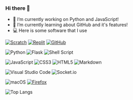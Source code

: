 ### Hi there 👋

- 🔭 I’m currently working on Python and JavaScript!
- 🌱 I’m currently learning about GitHub and it's features!
- 💻 Here is some software that I use

[![Scratch](https://img.shields.io/badge/Scratch-2B2E3A?logo=scratch&style=for-the-badge&logoColor=f8ab3a)](https://scratch.mit.edu/users/Chiroyce/) [![Replit](https://img.shields.io/badge/Replit-2B2E3A?logo=replit&style=for-the-badge&logoColor=white)](https://replit.com/@Chiroyce/) [![GitHub](https://img.shields.io/badge/GitHub-2B2E3A?style=for-the-badge&logo=github)](https://github.com/Chiroyce1/)


![Python](https://img.shields.io/badge/Python-2B2E3A?style=for-the-badge&logo=python&logoColor=4ea6ed) ![Flask](https://img.shields.io/badge/Flask-2B2E3A?style=for-the-badge&logo=Flask) ![Shell Script](https://img.shields.io/badge/Bash_/_Zsh-2B2E3A.svg?style=for-the-badge&logo=gnu-bash&logoColor=white)

![JavaScript](https://img.shields.io/badge/JavaScript-2B2E3A?style=for-the-badge&logo=javascript) ![CSS3](https://img.shields.io/badge/css3-2B2E3A.svg?style=for-the-badge&logo=css3&logoColor=6181fa) ![HTML5](https://img.shields.io/badge/html5-2B2E3A.svg?style=for-the-badge&logo=html5&logoColor=e54c21) ![Markdown](https://img.shields.io/badge/markdown-2B2E3A.svg?style=for-the-badge&logo=markdown&logoColor=white)


![Visual Studio Code](https://img.shields.io/badge/Visual_Studio_Code-2B2E3A?style=for-the-badge&logo=visual%20studio%20code&logoColor=21a3f0) ![Socket.io](https://img.shields.io/badge/Socket.io-2B2E3A?style=for-the-badge&logo=socket.io&badgeColor=010101)

![macOS](https://img.shields.io/badge/macOS-2B2E3A?logo=macOS&style=for-the-badge) [![Firefox](https://img.shields.io/badge/Firefox-2B2E3A?logo=Firefox&style=for-the-badge)](https://www.mozilla.org/firefox/)


![Top Langs](https://github-readme-stats.vercel.app/api/top-langs/?username=Chiroyce1)

<!-- https://github.com/Ileriayo/markdown-badges#languages --> 
